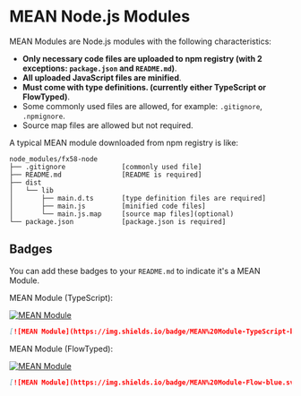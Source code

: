 # MEAN Node.js Modules
MEAN Modules are Node.js modules with the following characteristics: 

* **Only necessary code files are uploaded to npm registry (with 2 exceptions: `package.json` and `README.md`)**.
* **All uploaded JavaScript files are minified**.
* **Must come with type definitions. (currently either TypeScript or FlowTyped)**.
* Some commonly used files are allowed, for example: `.gitignore`, `.npmignore`.
* Source map files are allowed but not required.

A typical MEAN module downloaded from npm registry is like:
```
node_modules/fx58-node
├── .gitignore              [commonly used file]
├── README.md               [README is required]
├── dist
│   └── lib
│       ├── main.d.ts       [type definition files are required]
│       ├── main.js         [minified code files]
│       └── main.js.map     [source map files](optional)
└── package.json            [package.json is required]
```

## Badges
You can add these badges to your `README.md` to indicate it's a MEAN Module.

MEAN Module (TypeScript):

[![MEAN Module](https://img.shields.io/badge/MEAN%20Module-TypeScript-blue.svg)](https://github.com/mgenware/MEAN-Module)

```markdown
[![MEAN Module](https://img.shields.io/badge/MEAN%20Module-TypeScript-blue.svg)](https://github.com/mgenware/MEAN-Module)
```

MEAN Module (FlowTyped):

[![MEAN Module](https://img.shields.io/badge/MEAN%20Module-Flow-blue.svg)](https://github.com/mgenware/MEAN-Module)

```markdown
[![MEAN Module](https://img.shields.io/badge/MEAN%20Module-Flow-blue.svg)](https://github.com/mgenware/MEAN-Module)
```
